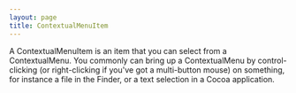 ```yaml
---
layout: page
title: ContextualMenuItem
---
```


A ContextualMenuItem is an item that you can select from a ContextualMenu. You commonly can bring up a ContextualMenu by control-clicking (or right-clicking if you've got a multi-button mouse) on something, for instance a file in the Finder, or a text selection in a Cocoa application.

